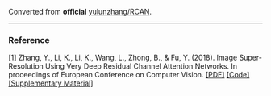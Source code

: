 Converted from **official** [yulunzhang/RCAN](https://github.com/yulunzhang/RCAN/tree/d4e7bb8854ae05d538f93fab54383c5a04c83139).

---

### Reference
[1] Zhang, Y., Li, K., Li, K., Wang, L., Zhong, B., & Fu, Y. (2018). Image Super-Resolution Using Very Deep Residual Channel Attention Networks. In proceedings of European Conference on Computer Vision. [[PDF]](https://arxiv.org/pdf/1807.02758.pdf) [[Code]](https://github.com/yulunzhang/RCAN) [[Supplementary Material]](http://yulunzhang.com/papers/ECCV-2018-RCAN_supp.pdf)
